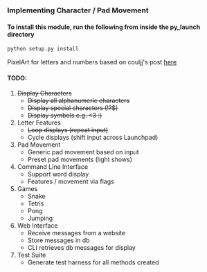 ﻿### Implementing Character / Pad Movement

#### To install this module, run the following from inside the py_launch directory
```bash
python setup.py install
```

PixelArt for letters and numbers based on couljj's post [here](https://www.planetminecraft.com/blog/block-letters/)

#### TODO:
1. ~~Display Characters~~
	- ~~Display all alphanumeric characters~~
	- ~~Display special characters (!?$)~~
	- ~~Display symbols e.g. <3 :)~~
2. Letter Features
	- ~~Loop displays (repeat input)~~
	- Cycle displays (shift input across Launchpad)
3. Pad Movement
	- Generic pad movement based on input
	- Preset pad movements (light shows)
4. Command Line Interface
	- Support word display
	- Features / movement via flags
5. Games
	- Snake
	- Tetris
	- Pong
	- Jumping
6. Web Interface
	- Receive messages from a website
	- Store messages in db
	- CLI retrieves db messages for display
7. Test Suite
	- Generate test harness for all methods created
